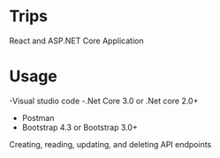 # Trips
React and ASP.NET Core Application

# Usage 

-Visual studio code
-.Net Core  3.0 or .Net core 2.0+
- Postman
- Bootstrap 4.3 or Bootstrap 3.0+

Creating, reading, updating, and deleting API endpoints
